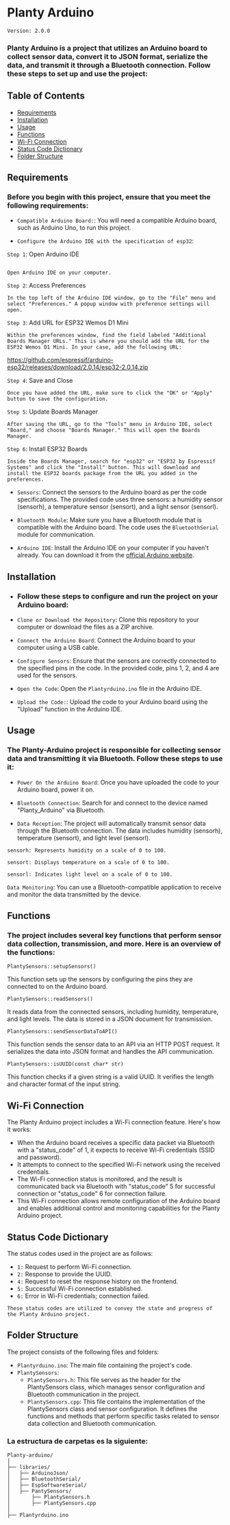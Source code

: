 # Planty Arduino 
`Version: 2.0.0`
### **Planty Arduino** is a project that utilizes an Arduino board to collect sensor data, convert it to JSON format, serialize the data, and transmit it through a Bluetooth connection. Follow these steps to set up and use the project:  

## Table of Contents 
- [Requirements](#requirements)
- [Installation](#installation)
- [Usage](#usage)
- [Functions](#functions)
- [Wi-Fi Connection](#wi-fi-connection)
- [Status Code Dictionary](#status-code-dictionary)
- [Folder Structure](#folder-structure)


## Requirements
### Before you begin with this project, ensure that you meet the following requirements:

- `Compatible Arduino Board:`: You will need a compatible Arduino board, such as Arduino Uno, to run this project.

- `Configure the Arduino IDE with the specification of esp32`: 

`Step 1`: Open Arduino IDE
```

Open Arduino IDE on your computer.
```
`Step 2`: Access Preferences
```
In the top left of the Arduino IDE window, go to the "File" menu and select "Preferences." A popup window with preference settings will open.
```
`Step 3`: Add URL for ESP32 Wemos D1 Mini
```
Within the preferences window, find the field labeled "Additional Boards Manager URLs." This is where you should add the URL for the ESP32 Wemos D1 Mini. In your case, add the following URL:
```
https://github.com/espressif/arduino-esp32/releases/download/2.0.14/esp32-2.0.14.zip

`Step 4`: Save and Close
```
Once you have added the URL, make sure to click the "OK" or "Apply" button to save the configuration.
```
`Step 5`: Update Boards Manager
```
After saving the URL, go to the "Tools" menu in Arduino IDE, select "Board," and choose "Boards Manager." This will open the Boards Manager.
```
`Step 6`: Install ESP32 Boards
```
Inside the Boards Manager, search for "esp32" or "ESP32 by Espressif Systems" and click the "Install" button. This will download and install the ESP32 boards package from the URL you added in the preferences.
```
- `Sensors`: Connect the sensors to the Arduino board as per the code specifications. The provided code uses three sensors: a humidity sensor (sensorh), a temperature sensor (sensort), and a light sensor (sensorl).

- `Bluetooth Module`: Make sure you have a Bluetooth module that is compatible with the Arduino board. The code uses the `BluetoothSerial` module for communication.

- `Arduino IDE`: Install the Arduino IDE on your computer if you haven't already. You can download it from the [official Arduino website](https://www.arduino.cc/en/Main/Software).

## Installation
- ### Follow these steps to configure and run the project on your Arduino board:
- `Clone or Download the Repository`: Clone this repository to your computer or download the files as a ZIP archive.

- `Connect the Arduino Board`: Connect the Arduino board to your computer using a USB cable.

- `Configure Sensors`: Ensure that the sensors are correctly connected to the specified pins in the code. In the provided code, pins 1, 2, and 4 are used for the sensors.

- `Open the Code`: Open the `Plantyrduino.ino` file in the Arduino IDE.

- `Upload the Code:`: Upload the code to your Arduino board using the "Upload" function in the Arduino IDE.

## Usage
### The Planty-Arduino project is responsible for collecting sensor data and transmitting it via Bluetooth. Follow these steps to use it:

- `Power On the Arduino Board`: Once you have uploaded the code to your Arduino board, power it on.

- `Bluetooth Connection`: Search for and connect to the device named "Planty_Arduino" via Bluetooth.

- `Data Reception`: The project will automatically transmit sensor data through the Bluetooth connection. The data includes humidity (sensorh), temperature (sensort), and light level (sensorl).

```
sensorh: Represents humidity on a scale of 0 to 100.
```
```
sensort: Displays temperature on a scale of 0 to 100.
```
```
sensorl: Indicates light level on a scale of 0 to 100.
```

`Data Monitoring`: You can use a Bluetooth-compatible application to receive and monitor the data transmitted by the device.


## Functions
### The project includes several key functions that perform sensor data collection, transmission, and more. Here is an overview of the functions:

```
PlantySensors::setupSensors()
```
This function sets up the sensors by configuring the pins they are connected to on the Arduino board.
```
PlantySensors::readSensors()
```
It reads data from the connected sensors, including humidity, temperature, and light levels. The data is stored in a JSON document for transmission.
```
PlantySensors::sendSensorDataToAPI()
```
This function sends the sensor data to an API via an HTTP POST request. It serializes the data into JSON format and handles the API communication.
```
PlantySensors::isUUID(const char* str)
```
This function checks if a given string is a valid UUID. It verifies the length and character format of the input string.

## Wi-Fi Connection
The Planty Arduino project includes a Wi-Fi connection feature. Here's how it works:

- When the Arduino board receives a specific data packet via Bluetooth with a "status_code" of 1, it expects to receive Wi-Fi credentials (SSID and password).
- It attempts to connect to the specified Wi-Fi network using the received credentials.
- The Wi-Fi connection status is monitored, and the result is communicated back via Bluetooth with "status_code" 5 for successful connection or "status_code" 6 for connection failure.
- This Wi-Fi connection allows remote configuration of the Arduino board and enables additional control and monitoring capabilities for the Planty Arduino project.

## Status Code Dictionary
The status codes used in the project are as follows:

- `1:` Request to perform Wi-Fi connection.
- `2:` Response to provide the UUID.
- `4:` Request to reset the response history on the frontend.
- `5:` Successful Wi-Fi connection established.
- `6:` Error in Wi-Fi credentials; connection failed.

`These status codes are utilized to convey the state and progress of the Planty Arduino project.`

## Folder Structure
The project consists of the following files and folders:

- `Plantyrduino.ino`: The main file containing the project's code.
- `PlantySensors`:
  -  `PlantySensors.h`: This file serves as the header for the PlantySensors class, which manages sensor configuration and Bluetooth communication in the project.
  -  `PlantySensors.cpp`: This file contains the implementation of the PlantySensors class and sensor configuration. It defines the functions and methods that perform specific tasks related to sensor data collection and Bluetooth communication.


### La estructura de carpetas es la siguiente:
```
Planty-arduino/
│
├── libraries/
│   ├── ArduinoJson/
│   ├── BluetoothSerial/
│   ├── EspSoftwareSerial/
│   ├── PantySensors/
│       ├── PlantySensors.h
│       ├── PlantySensors.cpp
│
├── Plantyrduino.ino
```